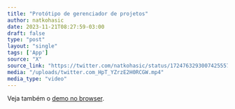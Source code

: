 ```yaml
---
title: "Protótipo de gerenciador de projetos"
author: natkohasic
date: 2023-11-21T08:27:59-03:00
draft: false
type: "post"
layout: "single"
tags: ['App']
source: "X"
source_link: "https://twitter.com/natkohasic/status/1724763293007425557"
media: "/uploads/twitter.com_HpT_YZrzE2H0RCGW.mp4"
media_type: "video"
---
```


Veja também o [demo no browser](https://lukeska.github.io/side-project-management-app/).